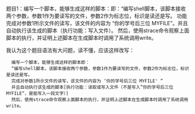 题目1：编写一个脚本，能够生成这样的脚本：即：“编写shell脚本，该脚本接收两个参数，参数1作为要读写的文件，参数2作为标志位，标识是读还是写。
       功能完成对参数1所示文件的读写，该文件的内容为 “你的学号后三位 MYFILE”。并且自动执行该生成的脚本（执行功能：写入文件）。
       然后，使用strace命令观察上面脚本的执行，并证明上述脚本在生成脚本时调用了系统调用write。

我认为这个题目语法有大问题，读不懂，应该这样改写：

      编写一个脚本，能够生成这样的脚本即：
      “编写shell脚本，该脚本接收两个参数，参数1作为要读写的文件，参数2作为标志位，标识是读还是写。
      完成对参数1所示文件的读写，该文件的内容为 ‘你的学号后三位 MYFILE' ”
      并且自动执行该生成的脚本[执行功能：读取或写入文件（不是写入”你的学号后三位 MYFILE“，是能写入一段文字）]
      然后，使用strace命令观察上面脚本的执行，并证明上述脚本在生成脚本时调用了系统调用write。
